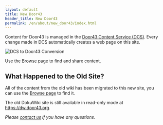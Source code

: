 ```yaml
---
layout: default
title: New Door43
header_title: New Door43
permalink: /en/about/new_door43/index.html
---
```


Content for Door43 is managed in the [Door43 Content Service (DCS)](https://git.door43.org). Every change made in DCS automatically creates a web page on this site.

<img src="https://cdn.door43.org/assets/img/dcs_tx_door43.jpg" alt="DCS to Door43 Conversion">

Use the [Browse page](/en/) to find and share content.

## What Happened to the Old Site?

All of the content from the old wiki has been migrated to this new site, you can use the [Browse page](/en/) to find it.

The old DokuWiki site is still available in read-only mode at <a href="https://dw.door43.org" target="_blank">https://dw.door43.org</a>.

*Please [contact us](/en/contact/) if you have any questions.*
